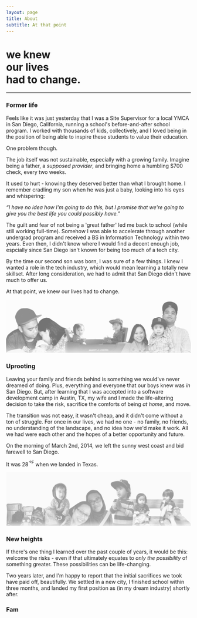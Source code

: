 ```yaml
---
layout: page
title: About
subtitle: At that point
---
```

<h1 class="home--subtitle text--bold">we knew<br>our lives<br> had to change.</h1>
<hr class="divider--gray">

### Former life

Feels like it was just yesterday that I was a Site Supervisor for a local YMCA in San Diego, California, running a school's before-and-after school program. I worked with thousands of kids, collectively, and I loved being in the position of being able to inspire these students to value their education.

One problem though.

The job itself was not sustainable, especially with a growing family. Imagine being a father, a _supposed provider_, and bringing home a humbling $700 check, every two weeks.

It used to hurt - knowing they deserved better than what I brought home. I remember cradling my son when he was just a baby, looking into his eyes and whispering:

_<span class="accent--cool">“</span>I have no idea how I'm going to do this, but I promise that we're going to give you the best life you could possibly have.<span class="accent--cool">”</span>_

The guilt and fear of not being a 'great father' led me back to school (while still working full-time). Somehow I was able to accelerate through another undergrad program and received a BS in Information Technology within two years. Even then, I didn't know where I would find a decent enough job, espcially since San Diego isn't known for being too much of a tech city.

By the time our second son was born, I was sure of a few things. I knew I wanted a role in the tech industry, which would mean learning a totally new skillset. After long consideration, we had to admit that San Diego didn't have much to offer us.

At that point, we knew our lives had to change.

<img class="img--FULL" src="assets/fam-collage-1.png" alt="">

### Uprooting

Leaving your family and friends behind is something we would've never dreamed of doing. Plus, everything and everyone that our boys knew was _in_ San Diego. But, after learning that I was accepted into a software development camp in Austin, TX, my wife and I made the life-altering decision to take the risk, sacrifice the comforts of being _at home_, and move.

The transition was not easy, it wasn't cheap, and it didn't come without a ton of struggle. For once in our lives, we had no one - no family, no friends, no understanding of the landscape, and no idea how we'd make it work. All we had were each other and the hopes of a better opportunity and future. 

On the morning of March 2nd, 2014, we left the sunny west coast and bid farewell to San Diego.

It was 28<sup> ºF</sup> when we landed in Texas.

<img class="img--FULL" src="assets/fam-collage-2.png" alt="">

### New heights

If there's one thing I learned over the past couple of years, it would be this: welcome the risks - even if that ultimately equates to _only the possibility_ of something greater. These possibilities can be life-changing.

Two years later, and I'm happy to report that the initial sacrifices we took have paid off, beautifully. We settled in a new city, I finished school within three months, and landed my first position as (in my dream industry) shortly after. 

### Fam
